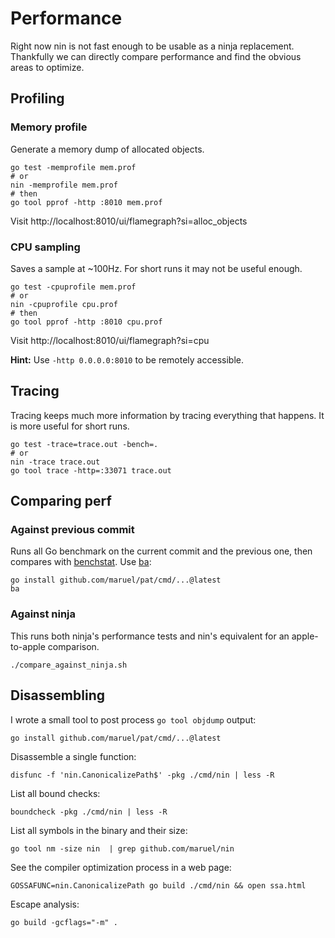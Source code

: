 # Performance

Right now nin is not fast enough to be usable as a ninja replacement. Thankfully
we can directly compare performance and find the obvious areas to optimize.


## Profiling

### Memory profile

Generate a memory dump of allocated objects.

```
go test -memprofile mem.prof
# or
nin -memprofile mem.prof
# then
go tool pprof -http :8010 mem.prof
```

Visit http://localhost:8010/ui/flamegraph?si=alloc_objects


### CPU sampling

Saves a sample at ~100Hz. For short runs it may not be useful enough.

```
go test -cpuprofile mem.prof
# or
nin -cpuprofile cpu.prof
# then
go tool pprof -http :8010 cpu.prof
```

Visit http://localhost:8010/ui/flamegraph?si=cpu

**Hint:** Use `-http 0.0.0.0:8010` to be remotely accessible.


## Tracing

Tracing keeps much more information by tracing everything that happens. It is
more useful for short runs.

```
go test -trace=trace.out -bench=.
# or
nin -trace trace.out
go tool trace -http=:33071 trace.out
```


## Comparing perf

### Against previous commit

Runs all Go benchmark on the current commit and the previous one, then compares
with [benchstat](golang.org/x/perf/cmd/benchstat). Use
[ba](https://github.com/maruel/pat):

```
go install github.com/maruel/pat/cmd/...@latest
ba
```

### Against ninja

This runs both ninja's performance tests and nin's equivalent for an
apple-to-apple comparison.

```
./compare_against_ninja.sh
```

## Disassembling

I wrote a small tool to post process `go tool objdump` output:

```
go install github.com/maruel/pat/cmd/...@latest
```

Disassemble a single function:

```
disfunc -f 'nin.CanonicalizePath$' -pkg ./cmd/nin | less -R
```

List all bound checks:

```
boundcheck -pkg ./cmd/nin | less -R
```

List all symbols in the binary and their size:

```
go tool nm -size nin  | grep github.com/maruel/nin
```

See the compiler optimization process in a web page:

```
GOSSAFUNC=nin.CanonicalizePath go build ./cmd/nin && open ssa.html
```

Escape analysis:

```
go build -gcflags="-m" .
```
